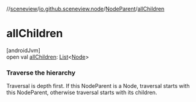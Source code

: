//[sceneview](../../../index.md)/[io.github.sceneview.node](../index.md)/[NodeParent](index.md)/[allChildren](all-children.md)

# allChildren

[androidJvm]\
open val [allChildren](all-children.md): [List](https://kotlinlang.org/api/latest/jvm/stdlib/kotlin.collections/-list/index.html)&lt;[Node](../-node/index.md)&gt;

###  Traverse the hierarchy

Traversal is depth first. If this NodeParent is a Node, traversal starts with this NodeParent, otherwise traversal starts with its children.
